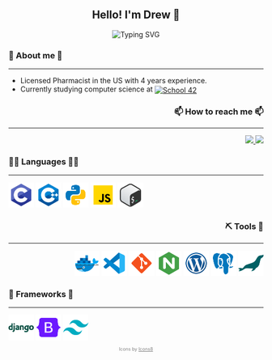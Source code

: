 <!-- Title -->
<h2 align="center">
  Hello! I'm Drew 👋
</h2>

<!-- Automatically appear text -->
<div align="center">
  <img src="https://readme-typing-svg.demolab.com?font=JetBrains+Mono&pause=1000&center=true&width=435&lines=Welcome+to+my+GitHub+Profile!" alt="Typing SVG" />
</div>

<div>

  <!-- About me -->
  <div align="left">
    <h3>📖 About me 📖</h3>
    <hr>
    <ul>
      <li>Licensed Pharmacist in the US with 4 years experience.</li>
      <li>Currently studying computer science at 
        <a href="https://42.fr/en/homepage/">
          <img src="https://img.shields.io/badge/Paris-blue?style=for-the-badge&logo=42&logoColor=white&logoSize=auto&labelColor=black" height="20em" align="center" alt="School 42" title="School 42"/>
        </a>
      </li>
    </ul>
  </div>

  <!-- How to reach me -->
  <div align="right">
    <h3>📫 How to reach me 📫</h3>
    <hr>
    <div>
      <a href="mailto:pentland.contact@proton.me">
        <img src="https://img.shields.io/badge/ProtonMail-907EDA?style=for-the-badge&logo=Proton&logoColor=white" height="25rem"/>
      </a>
      <a href="https://www.linkedin.com/in/drewski6">
        <img src="https://img.shields.io/badge/LinkedIn-0077B5?style=for-the-badge&logo=linkedin&logoColor=white" height="25em">
      </a>
    </div>
  </div>

  <!-- Languages -->
  <div align="left">
    <h3>🧑‍💻 Languages 🧑‍💻</h3>
    <hr>
    <div>
      <img src="./assets/icons/icons8-c.svg" width="50" height="50" title="C">
      <img src="./assets/icons/icons8-cpp.svg" width="50" height="50" title="C++">
      <img src="./assets/icons/icons8-python.svg" alt="Python" width="50" height="50" title="Python">
      <img src="./assets/icons/icons8-javascript.svg" alt="JavaScript" width="50" height="50" title="JavaScript">
      <img src="./assets/icons/icons8-bash.svg" alt="Bash" width="50" height="50" title="Bash">
    </div>
  </div>

  <!-- Tools -->
  <div align="right">
    <h3>⛏️ Tools 🔨</h3>
    <hr>
    <div>
      <img src="./assets/icons/icons8-docker.svg" alt="Docker" width="50" height="50" title="Docker">
      <img src="./assets/icons/icons8-vs-code.svg" alt="VSCode" width="50" height="50" title="VSCode">
      <img src="./assets/icons/icons8-git.svg" alt="Git" width="50" height="50" title="Git">
      <img src="./assets/icons/icons8-nginx.svg" alt="Nginx" width="50" height="50" title="Nginx">
      <img src="./assets/icons/icons8-wordpress.svg" alt="WordPress" width="50" height="50" title="WordPress">
      <img src="./assets/icons/icons8-postgresql.svg" alt="PostgreSQL" width="50" height="50" title="PostgreSQL">
      <img src="./assets/icons/icons8-mariadb.svg" alt="MariaDB" width="50" height="50" title="MariaDB">
      <!-- <img src="" alt="VirtualBox" width="50" height="50" title="VirtualBox"> -->
      <!-- <img src="" alt="GDB" width="50" height="50" title="GDB"> -->
      <!-- <img src="" alt="Makefile" width="50" height="50" title="Makefile"> -->
      <!-- <img src="" alt="Valgrind" width="75" height="50" title="Valgrind"> -->
    </div>
  </div>

  <!-- Frameworks --> 
  <div align="left">
    <h3>🧩 Frameworks 🧩</h3>
    <hr>
    <div>
      <img src="./assets/icons/icons8-django.svg" alt="Django" width="50" height="50" title="Django">
      <img src="./assets/icons/icons8-bootstrap.svg" alt="Bootstrap" width="50" height="50" title="Bootstrap">
      <img src="./assets/icons/icons8-tailwindcss.svg" alt="TailwindCSS" width="50" height="50" title="TailwindCSS">
    </div>
  </div>

  <!-- Operating Systems --> 
  <!-- <div align="right">
    <h3>Operating Systems / Distros</h3>
    <hr>
    <div>
      <img src="./assets/icons/icons8-windows.svg" alt="Windows" width="50" height="50" title="Windows" style="filter: invert(1)">
      <img src="https://img.icons8.com/color/48/ubuntu--v1.png" alt="Ubuntu" width="50" height="50" title="Ubuntu">
      <img src="https://img.icons8.com/color/48/debian.png" alt="Debian" width="50" height="50" title="Debian">
    </div>
  </div> -->

<!-- Attribution to Icons8 -->
<div align="center">
  <p style="color: gray; font-size: 9px;">Icons by <a href="https://icons8.com/" style="color: gray; text-decoration: underline;">Icons8</a></p>
</div>

<!--
Here are some ideas to get you started:
- 🔭 I’m currently working on ...
- 🌱 I’m currently learning ...
- 👯 I’m looking to collaborate on ...
- 🤔 I’m looking for help with ...
- 💬 Ask me about ...
- 📫 How to reach me: ...
- 😄 Pronouns: ...
- ⚡ Fun fact: ...
-->
